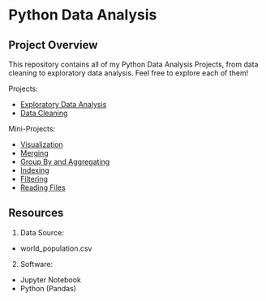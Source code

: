 # Python Data Analysis

## Project Overview
This repository contains all of my Python Data Analysis Projects, from data cleaning to exploratory data analysis. Feel free to explore each of them!

Projects:
- [Exploratory Data Analysis](https://github.com/priyanka-velu/World_Population_Analysis/blob/main/PANDAS_8_exploratory_data_analysis.ipynb)
- [Data Cleaning](https://github.com/priyanka-velu/World_Population_Analysis/blob/main/PANDAS_7_data_cleaning.ipynb)

Mini-Projects:
- [Visualization](https://github.com/priyanka-velu/World_Population_Analysis/blob/main/PANDAS_6_visualization.ipynb)
- [Merging](https://github.com/priyanka-velu/World_Population_Analysis/blob/main/PANDAS_5_merging_dataframes.ipynb)
- [Group By and Aggregating](https://github.com/priyanka-velu/World_Population_Analysis/blob/main/PANDAS_4_group_by_and_aggregate_functions.ipynb)
- [Indexing](https://github.com/priyanka-velu/World_Population_Analysis/blob/main/PANDAS_3_indexing.ipynb)
- [Filtering](https://github.com/priyanka-velu/World_Population_Analysis/blob/main/PANDAS_2_filtering_and_ordering.ipynb)
- [Reading Files](https://github.com/priyanka-velu/World_Population_Analysis/blob/main/PANDAS_1_reading_in_files.ipynb)

## Resources
1. Data Source:
- world_population.csv

2. Software:
- Jupyter Notebook
- Python (Pandas)
